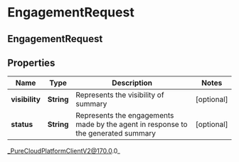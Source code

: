 # EngagementRequest

## EngagementRequest

## Properties

|Name | Type | Description | Notes|
|------------ | ------------- | ------------- | -------------|
| **visibility** | **String** | Represents the visibility of summary | [optional] |
| **status** | **String** | Represents the engagements made by the agent in response to the generated summary | [optional] |



_PureCloudPlatformClientV2@170.0.0_
